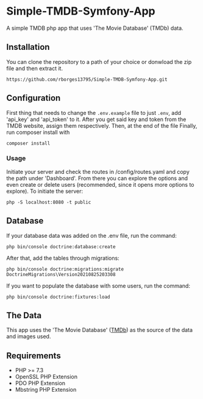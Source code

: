 # Simple-TMDB-Symfony-App
A simple TMDB php app that uses 'The Movie Database' (TMDb) data. 
## Installation
You can clone the repository to a path of your choice or donwload the zip file and then extract it.
```
https://github.com/rborges13795/Simple-TMDB-Symfony-App.git
```
## Configuration
First thing that needs to change the `.env.example` file to just `.env`, add 'api_key' and 'api_token' to it. After you get said key and token from the TMDB website, assign them respectively.
Then, at the end of the file 
Finally, run composer install with
```
composer install 
```
### Usage
Initiate your server and check the routes in /config/routes.yaml and copy the path under 'Dashboard'. From there you can explore the options and even create or delete users (recommended, since it opens more options to explore).
To initiate the server:
```
php -S localhost:8080 -t public
```
## Database
If your database data was added on the .env file, run the command:
```
php bin/console doctrine:database:create
```
After that, add the tables through migrations:
```
php bin/console doctrine:migrations:migrate DoctrineMigrations\Version20210825203308
```
If you want to populate the database with some users, run the command:
```
php bin/console doctrine:fixtures:load
```
## The Data
This app uses the 'The Movie Database' ([TMDb](https://www.themoviedb.org)) as the source of the data and images used.
## Requirements
- PHP >= 7.3
- OpenSSL PHP Extension
- PDO PHP Extension
- Mbstring PHP Extension
